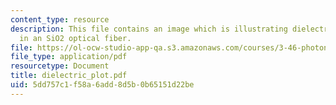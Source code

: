 ```yaml
---
content_type: resource
description: This file contains an image which is illustrating dielectric response
  in an SiO2 optical fiber.
file: https://ol-ocw-studio-app-qa.s3.amazonaws.com/courses/3-46-photonic-materials-and-devices-spring-2006/5dd757c1f58a6add8d5b0b65151d22be_dielectric_plot.pdf
file_type: application/pdf
resourcetype: Document
title: dielectric_plot.pdf
uid: 5dd757c1-f58a-6add-8d5b-0b65151d22be
---
```


